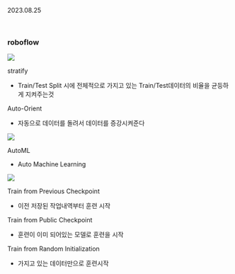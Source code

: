 2023.08.25

<br>

### roboflow

![](https://i.imgur.com/7IqQfuy.png)

stratify
* Train/Test Split 시에 전체적으로 가지고 있는 Train/Test데이터의 비율을 균등하게 지켜주는것

Auto-Orient 
* 자동으로 데이터를 돌려서 데이터를 증강시켜준다


![](https://i.imgur.com/9zDvQmt.png)

AutoML
* Auto Machine Learning


![](https://i.imgur.com/7c4Jff7.png)

Train from Previous Checkpoint
* 이전 저장된 작업내역부터 훈련 시작

Train from Public Checkpoint
* 훈련이 이미 되어있는 모델로 훈련을 시작

Train from Random Initialization
* 가지고 있는 데이터만으로 훈련시작